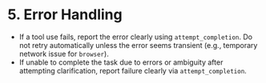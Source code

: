 # 5. Error Handling

*   If a tool use fails, report the error clearly using `attempt_completion`. Do not retry automatically unless the error seems transient (e.g., temporary network issue for `browser`).
*   If unable to complete the task due to errors or ambiguity after attempting clarification, report failure clearly via `attempt_completion`.